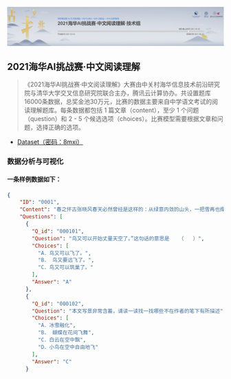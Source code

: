 ![image-20210623162306050](figure/image-20210623162306050.png)

## 2021海华AI挑战赛·中文阅读理解

> 《2021海华AI挑战赛·中文阅读理解》大赛由中关村海华信息技术前沿研究院与清华大学交叉信息研究院联合主办，腾讯云计算协办。共设置题库16000条数据，总奖金池30万元，比赛的数据主要来自中学语文考试的阅读理解题库。每条数据都包括 1 篇文章（content），至少 1 个问题（question）和 2 - 5 个候选选项（choices）。比赛模型需要根据文章和问题，选择正确的选项。

+ [Dataset（密码：8mxi）](https://pan.baidu.com/s/1Fm97-1SVDyFbDT6s95zY0Q )

### 数据分析与可视化

#### 一条样例数据如下：

```json
{
    "ID": "0001",
    "Content": "春之怀古张晓风春天必然曾经是这样的：从绿意内敛的山头，一把雪再也撑不住了，噗嗤的一声，将冷面笑成花面，一首澌澌然的歌便从云端唱到山麓，从山麓唱到低低的荒村，唱入篱落，唱入一只小鸭的黄蹼，唱入软溶溶的春泥——软如一床新翻的棉被的春泥。  那样娇，那样敏感，却又那样浑沌无涯。一声雷，可以无端地惹哭满天的云，一阵杜鹃啼，可以斗急了一城杜鹃花。一阵风起，每一棵柳都会吟出一则白茫茫、虚飘飘说也说不清、听也听不清的飞絮，每一丝飞絮都是一株柳的分号。反正，春天就是这样不讲理，不逻辑，而仍可以好得让人心平气和的。 春天必然曾经是这样的：满塘叶黯花残的枯梗抵死苦守一截老根，北地里千宅万户的屋梁受尽风欺雪扰自温柔地抱着一团小小的空虚的燕巢。然后，忽然有一天，桃花把所有的山村水廓都攻陷了。柳树把皇室的御沟和民间的江头都控制住了——春天有如旌旗鲜明的王师，因为长期虔诚的企盼祝祷而美丽起来。 而关于春天的名字，必然曾经有这样的一段故事：在《诗经》之前，在《尚书》之前，在仓颉造字之前，一只小羊在啮草时猛然感到的多汁，一个孩子放风筝时猛然感觉到的飞腾，一双患风痛的腿在猛然间感到舒适，千千万万双素手在溪畔在江畔浣纱时所猛然感到的水的血脉……当他们惊讶地奔走互告的时候，他们决定将嘴噘成吹口哨的形状，用一种愉快的耳语的声音来为这季节命名——“春”。 鸟又可以开始丈量天空了。有的负责丈量天的蓝度，有的负责丈量天的透明度，有的负责用那双翼丈量天的高度和深度。而所有的鸟全不是好的数学家，他们吱吱喳喳地算了又算，核了又核，终于还是不敢宣布统计数字。 至于所有的花，已交给蝴蝶去数。所有的蕊，交给蜜蜂去编册。所有的树，交给风去纵宠。而风，交给檐前的老风铃去一一记忆，一一垂询。 春天必然曾经是这样，或者，在什么地方，它仍然是这样的吧？穿越烟囱与烟囱的黑森林，我想走访那踯躅在湮远年代中的春天。",
    "Questions": [
      {
        "Q_id": "000101",
        "Question": "鸟又可以开始丈量天空了。”这句话的意思是   （   ）",
        "Choices": [
          "A．鸟又可以飞了。",
          "B． 鸟又要远飞了。",
          "C．鸟又可以筑巢了。"
        ],
        "Answer": "A"
      },
      {
        "Q_id": "000102",
        "Question": "本文写景非常含蓄，请读一读找一找哪些不在作者的笔下有所描述",
        "Choices": [
          "A．冰雪融化",
          "B． 蝴蝶在花间飞舞",
          "C．白云在空中飘",
          "D．小鸟在空中自由地飞"
        ],
        "Answer": "C"
      }
```



































